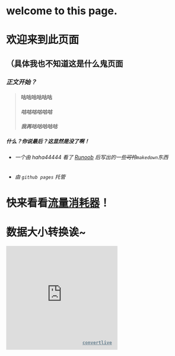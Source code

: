 # welcome to this page.
# 欢迎来到此页面
## （具体我也不知道这是什么鬼页面

### *正文开始？* 
> #### 咕咕咕咕咕咕
> #### *咕咕咕咕咕咕*
> #### ***我再咕咕咕咕咕***
##### 什么？你说最后？这显然是没了啊！
* ###### 一个由 haha44444 看了 [Runoob](https://www.runoob.com) 后写出的一些~~可怜~~`makedown`东西
* ###### *由 `github pages` 托管*
# 快来看看[流量消耗器](./fuck-data.html)！


# 数据大小转换诶~

<div style="position:relative;width:300px;"><iframe src="https://convertlive.com/zh/w/%E8%BD%AC%E6%8D%A2/%E5%8D%83%E5%AD%97%E8%8A%82%E4%B8%BA%E5%8D%95%E4%BD%8D/%E8%87%AA/%E5%85%86%E5%AD%97%E8%8A%82" frameBorder="0" width="300px" height="280px" style="border:medium none;overflow-x:hidden;overflow-y:hidden;margin-bottom:-5px;"><p>您的浏览器不支持 iframes. <a href="https://convertlive.com/zh/%E8%BD%AC%E6%8D%A2">convertlive</a>.</p></iframe><a target="_blank" rel="noopener" style="position:absolute;bottom:7px;right:15px;font-family:monospace;color:#68808F;font-size:12px;font-weight:700;" href="https://convertlive.com/zh/%E8%BD%AC%E6%8D%A2">convertlive</a></div>
